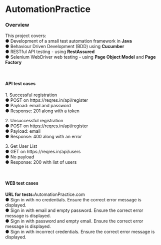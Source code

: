 # AutomationPractice
<p><b><h3>Overview</b></h3>
<p>This project covers:
<br>● Development of a small test automation framework in <b>Java</b>
<br>● Behaviour Driven Development (BDD) using <b>Cucumber</b>
<br>● RESTful API testing - using <b>RestAssured</b> 
<br>● Selenium WebDriver web testing - using <b>Page Object Model</b> and <b>Page Factory</b><br/> 
<p>&nbsp;</p> 

<p><b><h4>API test cases</b></h4>
<p>1. Successful registration
<br>● POST on https://reqres.in/api/register
<br>● Payload: email and password
<br>● Response: 201 along with a token

<p>2. Unsuccessful registration
<br>● POST on https://reqres.in/api/register
<br>● Payload: email
<br>● Response: 400 along with an error
   
<p>3. Get User List
<br>● GET on https://reqres.in/api/users
<br>● No payload
<br>● Response: 200 with list of users
<p>&nbsp;</p> 

<p><b><h4>WEB test cases</b></h4>
<b>URL for tests:</b>AutomationPractice.com
<br>● Sign in with no credentials. Ensure the correct error message is displayed.
<br>● Sign in with email and empty password. Ensure the correct error message is displayed.
<br>● Sign in with password and empty email. Ensure the correct error message is displayed.
<br>● Sign in with incorrect credentials. Ensure the correct error message is displayed.
